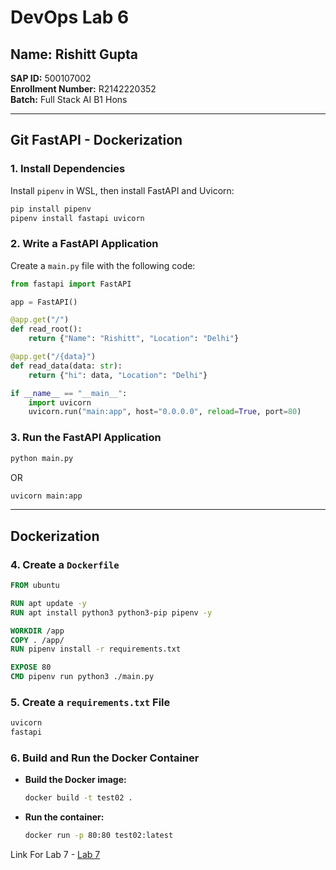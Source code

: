 # DevOps Lab 6

## Name: Rishitt Gupta  
**SAP ID:** 500107002  
**Enrollment Number:** R2142220352  
**Batch:** Full Stack AI B1 Hons  

---

## **Git FastAPI - Dockerization**  

### **1. Install Dependencies**  
Install `pipenv` in WSL, then install FastAPI and Uvicorn:  
```sh
pip install pipenv
pipenv install fastapi uvicorn
```

### **2. Write a FastAPI Application**  
Create a `main.py` file with the following code:  
```python
from fastapi import FastAPI

app = FastAPI()

@app.get("/")
def read_root():
    return {"Name": "Rishitt", "Location": "Delhi"}

@app.get("/{data}")
def read_data(data: str):
    return {"hi": data, "Location": "Delhi"}

if __name__ == "__main__":
    import uvicorn
    uvicorn.run("main:app", host="0.0.0.0", reload=True, port=80)
```

### **3. Run the FastAPI Application**  
```sh
python main.py
```
OR  
```sh
uvicorn main:app
```

---

## **Dockerization**

### **4. Create a `Dockerfile`**  
```dockerfile
FROM ubuntu

RUN apt update -y
RUN apt install python3 python3-pip pipenv -y

WORKDIR /app
COPY . /app/
RUN pipenv install -r requirements.txt

EXPOSE 80
CMD pipenv run python3 ./main.py
```

### **5. Create a `requirements.txt` File**  
```txt
uvicorn
fastapi
```

### **6. Build and Run the Docker Container**  
- **Build the Docker image:**  
  ```sh
  docker build -t test02 .
  ```
- **Run the container:**  
  ```sh
  docker run -p 80:80 test02:latest
  ```
Link For Lab 7 - [Lab 7](./Rishitt_Gupta_DevOps_Lab_7.md)